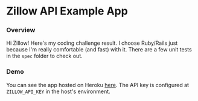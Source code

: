 # Zillow API Example App

### Overview

Hi Zillow! Here's my coding challenge result. I choose Ruby/Rails just because I'm really comfortable (and fast) with it. There are a few unit tests in the `spec` folder to check out.

### Demo

You can see the app hosted on Heroku [here]( https://zillow-api.herokuapp.com). The API key is configured at `ZILLOW_API_KEY` in the host's environment.
